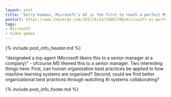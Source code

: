 ```yaml
---
layout: post
title: "Sorry humans, Microsoft’s AI is the first to reach a perfect Ms. Pac-Man score"
posturl: https://www.theverge.com/2017/6/14/15801700/microsoft-ai-perfect-ms-pac-man-score
tags:
- Microsoft
- Video games
---
```


{% include post_info_header.md %}

"designated a top agent (Microsoft likens this to a senior manager at a company)" - ofcourse MS likened this to a senior manager. Two interesting things here: First, can human organization best practices be applied to how machine learning systems are organized? Second, could we find better organizational best practices through watching AI systems collaborating?

<!--more-->
{% include post_info_footer.md %}
